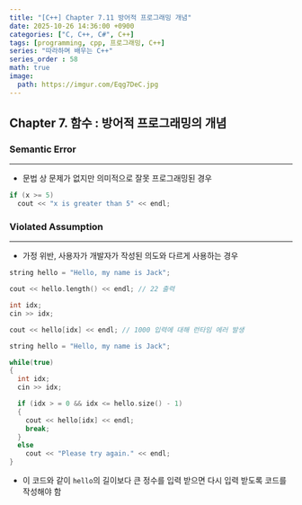```yaml
---
title: "[C++] Chapter 7.11 방어적 프로그래밍 개념"
date: 2025-10-26 14:36:00 +0900
categories: ["C, C++, C#", C++]
tags: [programming, cpp, 프로그래밍, C++]
series: "따라하며 배우는 C++"
series_order : 58
math: true
image:
  path: https://imgur.com/Eqg7DeC.jpg
---
```


## Chapter 7. 함수 : 방어적 프로그래밍의 개념

### Semantic Error

---

- 문법 상 문제가 없지만 의미적으로 잘못 프로그래밍된 경우

```cpp
if (x >= 5)
  cout << "x is greater than 5" << endl;
```

### Violated Assumption

---

- 가정 위반, 사용자가 개발자가 작성된 의도와 다르게 사용하는 경우

```cpp
string hello = "Hello, my name is Jack";

cout << hello.length() << endl; // 22 출력

int idx;
cin >> idx;

cout << hello[idx] << endl; // 1000 입력에 대해 런타임 에러 발생
```

```cpp
string hello = "Hello, my name is Jack";

while(true)
{
  int idx;
  cin >> idx;

  if (idx > = 0 && idx <= hello.size() - 1)
  {
    cout << hello[idx] << endl; 
    break;
  }
  else
    cout << "Please try again." << endl;
}
```

- 이 코드와 같이 `hello`의 길이보다 큰 정수를 입력 받으면 다시 입력 받도록 코드를 작성해야 함

